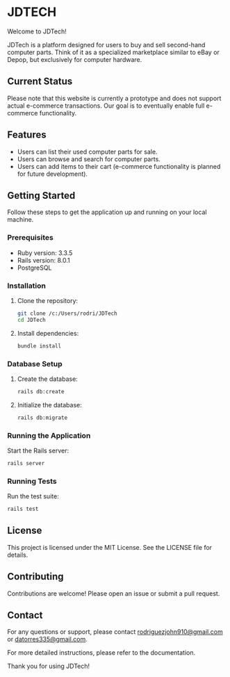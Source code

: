 # JDTECH

Welcome to JDTech!

JDTech is a platform designed for users to buy and sell second-hand computer parts. Think of it as a specialized marketplace similar to eBay or Depop, but exclusively for computer hardware.

## Current Status

Please note that this website is currently a prototype and does not support actual e-commerce transactions. Our goal is to eventually enable full e-commerce functionality.

## Features

- Users can list their used computer parts for sale.
- Users can browse and search for computer parts.
- Users can add items to their cart (e-commerce functionality is planned for future development).

## Getting Started

Follow these steps to get the application up and running on your local machine.

### Prerequisites

- Ruby version: 3.3.5
- Rails version: 8.0.1
- PostgreSQL

### Installation

1. Clone the repository:
    ```sh
    git clone /c:/Users/rodri/JDTech
    cd JDTech
    ```

2. Install dependencies:
    ```sh
    bundle install
    ```

### Database Setup

1. Create the database:
    ```sh
    rails db:create
    ```

2. Initialize the database:
    ```sh
    rails db:migrate
    ```

### Running the Application

Start the Rails server:
```sh
rails server
```

### Running Tests

Run the test suite:
```sh
rails test
```

## License

This project is licensed under the MIT License. See the LICENSE file for details.

## Contributing

Contributions are welcome! Please open an issue or submit a pull request.

## Contact

For any questions or support, please contact rodriguezjohn910@gmail.com or datorres335@gmail.com.

For more detailed instructions, please refer to the documentation.

Thank you for using JDTech!

